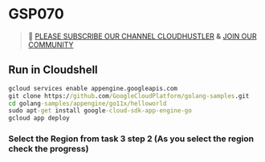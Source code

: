 # GSP070
>🚨 [PLEASE SUBSCRIBE OUR CHANNEL CLOUDHUSTLER](https://www.youtube.com/@cloudhustlers) **&** [JOIN OUR COMMUNITY](https://chat.whatsapp.com/KBfUcSleGGEFf2Xvvm8FW3)
## Run in Cloudshell
```cmd
gcloud services enable appengine.googleapis.com
git clone https://github.com/GoogleCloudPlatform/golang-samples.git
cd golang-samples/appengine/go11x/helloworld
sudo apt-get install google-cloud-sdk-app-engine-go
gcloud app deploy
```
### Select the Region from task 3 step 2 (As you select the region check the progress)
